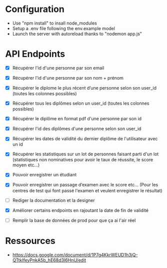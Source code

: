 # Configuration
- Use "npm install" to insall node_modules
- Setup a .env file following the env.example model
- Launch the server with autoreload thanks to "nodemon app.js"

# API Endpoints
- [x] Récupérer l'id d'une personne par son email
- [x] Récupérer l'id d'une personne par son nom + prénom
- [x] Récupérer le diplome le plus récent d’une personne selon son user_id (toutes les colonnes possibles)
- [x] Récupérer tous les diplômes selon un user_id (toutes les colonnes possibles)
- [x] Récupérer le diplôme en format pdf d'une personne par son id
- [x] Récupérer l'id des diplômes d'une personne selon son user_id
- [x] Récupérer les dates de validité du dernier diplôme de l'utilisateur avec un id
- [x] Récupérer les statistiques sur un lot de personnes faisant parti d'un lot (statistiques non nominatives pour avoir le taux de réussite, le score moyen etc…)
- [x] Pouvoir enregistrer un étudiant
- [x] Pouvoir enregistrer un passage d’examen avec le score etc… (Pour les centres de test qui font passé l'examen et veulent enregistrer le résultat)

- [ ] Rediger la documentation et la designer
- [x] Améliorer certains endpoints en rajoutant la date de fin de validité
- [ ] Remplir la base de données de prod pour que ça ai l'air réel


# Ressources
- https://docs.google.com/document/d/1P7g4KkrWEUD1h3jQ-QTtkIfeyPnkA5b_hE68d3I6HnU/edit